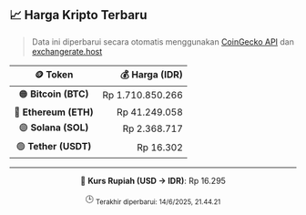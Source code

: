 

<!-- HARGA_KRIPTO -->
## 📈 Harga Kripto Terbaru

> Data ini diperbarui secara otomatis menggunakan [CoinGecko API](https://www.coingecko.com/) dan [exchangerate.host](https://exchangerate.host/)

<div align="center">

| 🪙 Token | 💰 Harga (IDR) |
|:------:|---------------:|
| 🟠 **Bitcoin (BTC)**   | Rp 1.710.850.266 |
| 🔵 **Ethereum (ETH)**  | Rp 41.249.058 |
| 🟣 **Solana (SOL)**    | Rp 2.368.717 |
| 🟢 **Tether (USDT)**   | Rp 16.302 |

---

💱 **Kurs Rupiah (USD → IDR)**: Rp 16.295

🕒 <sub>Terakhir diperbarui: 14/6/2025, 21.44.21</sub>

</div>
<!-- /HARGA_KRIPTO -->